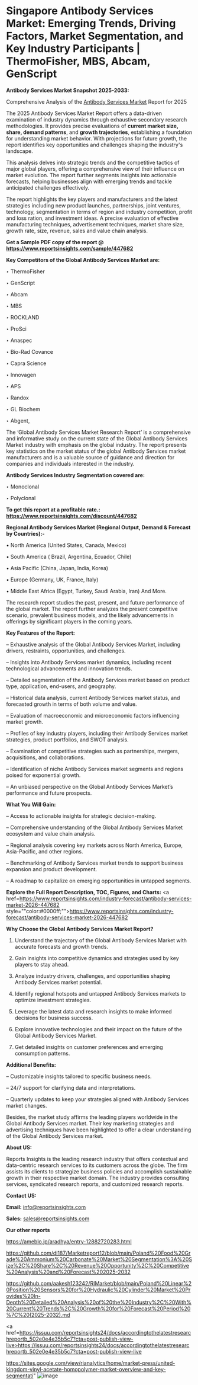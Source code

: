 # Singapore Antibody Services Market: Emerging Trends, Driving Factors, Market Segmentation, and Key Industry Participants | ThermoFisher, MBS, Abcam, GenScript

<strong>Antibody Services Market Snapshot 2025-2033:</strong>

Comprehensive Analysis of the <a href=https://www.reportsinsights.com/sample/447682>Antibody Services Market</a> Report for 2025

The 2025 Antibody Services Market Report offers a data-driven examination of industry dynamics through exhaustive secondary research methodologies. It provides precise evaluations of <strong>current market size, share, demand patterns</strong>, and <strong>growth trajectories</strong>, establishing a foundation for understanding market behavior. With projections for future growth, the report identifies key opportunities and challenges shaping the industry's landscape.

This analysis delves into strategic trends and the competitive tactics of major global players, offering a comprehensive view of their influence on market evolution. The report further segments insights into actionable forecasts, helping businesses align with emerging trends and tackle anticipated challenges effectively.

The report highlights the key players and manufacturers and the latest strategies including new product launches, partnerships, joint ventures, technology, segmentation in terms of region and industry competition, profit and loss ration, and investment ideas. A precise evaluation of effective manufacturing techniques, advertisement techniques, market share size, growth rate, size, revenue, sales and value chain analysis.

<strong>Get a Sample PDF copy of the report @ <a href=https://www.reportsinsights.com/sample/447682 style=color:#0000ff;>https://www.reportsinsights.com/sample/447682</a></strong>

<strong>Key Competitors of the Global Antibody Services Market are:</strong>

‣ ThermoFisher

‣ GenScript

‣ Abcam

‣ MBS

‣ ROCKLAND

‣ ProSci

‣ Anaspec

‣ Bio-Rad Covance

‣ Capra Science

‣ Innovagen

‣ APS

‣ Randox

‣ GL Biochem

‣ Abgent,

The ‘Global Antibody Services Market Research Report’ is a comprehensive and informative study on the current state of the Global Antibody Services Market industry with emphasis on the global industry. The report presents key statistics on the market status of the global Antibody Services market manufacturers and is a valuable source of guidance and direction for companies and individuals interested in the industry.

<strong>Antibody Services Industry Segmentation covered are:</strong>

‣ Monoclonal

‣ Polyclonal

<strong>To get this report at a profitable rate.: <a href=https://www.reportsinsights.com/discount/447682 style=color:#0000ff;>https://www.reportsinsights.com/discount/447682</a></strong>

<strong>Regional Antibody Services Market (Regional Output, Demand &amp; Forecast by Countries):-</strong>

• North America (United States, Canada, Mexico)

• South America ( Brazil, Argentina, Ecuador, Chile)

• Asia Pacific (China, Japan, India, Korea)

• Europe (Germany, UK, France, Italy)

• Middle East Africa (Egypt, Turkey, Saudi Arabia, Iran) And More.

The research report studies the past, present, and future performance of the global market. The report further analyzes the present competitive scenario, prevalent business models, and the likely advancements in offerings by significant players in the coming years.

<strong>Key Features of the Report:</strong>

– Exhaustive analysis of the Global Antibody Services Market, including drivers, restraints, opportunities, and challenges.

– Insights into Antibody Services market dynamics, including recent technological advancements and innovation trends.

– Detailed segmentation of the Antibody Services market based on product type, application, end-users, and geography.

– Historical data analysis, current Antibody Services market status, and forecasted growth in terms of both volume and value.

– Evaluation of macroeconomic and microeconomic factors influencing market growth.

– Profiles of key industry players, including their Antibody Services market strategies, product portfolios, and SWOT analysis.

– Examination of competitive strategies such as partnerships, mergers, acquisitions, and collaborations.

– Identification of niche Antibody Services market segments and regions poised for exponential growth.

– An unbiased perspective on the Global Antibody Services Market’s performance and future prospects.

<strong>What You Will Gain:</strong>

– Access to actionable insights for strategic decision-making.

– Comprehensive understanding of the Global Antibody Services Market ecosystem and value chain analysis.

– Regional analysis covering key markets across North America, Europe, Asia-Pacific, and other regions.

– Benchmarking of Antibody Services market trends to support business expansion and product development.

– A roadmap to capitalize on emerging opportunities in untapped segments.

<strong>Explore the Full Report Description, TOC, Figures, and Charts:</strong>
<a href=https://www.reportsinsights.com/industry-forecast/antibody-services-market-2026-447682 style=""color:#0000ff;"">https://www.reportsinsights.com/industry-forecast/antibody-services-market-2026-447682</a>

<strong>Why Choose the Global Antibody Services Market Report?</strong>

1. Understand the trajectory of the Global Antibody Services Market with accurate forecasts and growth trends.

2. Gain insights into competitive dynamics and strategies used by key players to stay ahead.

3. Analyze industry drivers, challenges, and opportunities shaping Antibody Services market potential.

4. Identify regional hotspots and untapped Antibody Services markets to optimize investment strategies.

5. Leverage the latest data and research insights to make informed decisions for business success.

6. Explore innovative technologies and their impact on the future of the Global Antibody Services Market.

7. Get detailed insights on customer preferences and emerging consumption patterns.

<strong>Additional Benefits:</strong>

– Customizable insights tailored to specific business needs.

– 24/7 support for clarifying data and interpretations.

– Quarterly updates to keep your strategies aligned with Antibody Services market changes.

Besides, the market study affirms the leading players worldwide in the Global Antibody Services market. Their key marketing strategies and advertising techniques have been highlighted to offer a clear understanding of the Global Antibody Services market.

<strong><strong>About US</strong>:</strong>

Reports Insights is the leading research industry that offers contextual and data-centric research services to its customers across the globe. The firm assists its clients to strategize business policies and accomplish sustainable growth in their respective market domain. The industry provides consulting services, syndicated research reports, and customized research reports.

<strong>Contact US:</strong>

<p class=><b>Email:</b> <a href=mailto:info@reportsinsights.com>info@reportsinsights.com</a></p>
<p class=><b>Sales:</b> <a href=mailto:sales@reportsinsights.com>sales@reportsinsights.com</a></p>

<strong>Our other reports</strong>

<a href=https://ameblo.jp/aradhya/entry-12882720283.html>https://ameblo.jp/aradhya/entry-12882720283.html</a>

<a href=https://github.com/di187/Marketreport12/blob/main/Poland%20Food%20Grade%20Ammonium%20Carbonate%20Market%20Segmentation%3A%20Size%2C%20Share%2C%20Revenue%20Opportunity%2C%20Competitive%20Analysis%20and%20Forecast%202025-2032>https://github.com/di187/Marketreport12/blob/main/Poland%20Food%20Grade%20Ammonium%20Carbonate%20Market%20Segmentation%3A%20Size%2C%20Share%2C%20Revenue%20Opportunity%2C%20Competitive%20Analysis%20and%20Forecast%202025-2032</a>

<a href=https://github.com/aakesh123242/RIMarket/blob/main/Poland%20Linear%20Position%20Sensors%20for%20Hydraulic%20Cylinder%20Market%20Provides%20In-Depth%20Detailed%20Analysis%20of%20the%20Industry%2C%20With%20Current%20Trends%2C%20Growth%20for%20Forecast%20Period%20%7C%20(2025-2032).md>https://github.com/aakesh123242/RIMarket/blob/main/Poland%20Linear%20Position%20Sensors%20for%20Hydraulic%20Cylinder%20Market%20Provides%20In-Depth%20Detailed%20Analysis%20of%20the%20Industry%2C%20With%20Current%20Trends%2C%20Growth%20for%20Forecast%20Period%20%7C%20(2025-2032).md</a>

<a href=https://issuu.com/reportsinsights24/docs/accordingtothelatestresearchreportb_502e0e4e35b5c7?cta=post-publish-view-live>https://issuu.com/reportsinsights24/docs/accordingtothelatestresearchreportb_502e0e4e35b5c7?cta=post-publish-view-live</a>

<a href=https://sites.google.com/view/rianalytics/home/market-press/united-kingdom-vinyl-acetate-homopolymer-market-overview-and-key-segmentati>https://sites.google.com/view/rianalytics/home/market-press/united-kingdom-vinyl-acetate-homopolymer-market-overview-and-key-segmentati</a>"
![image](https://github.com/user-attachments/assets/d6691ef1-5741-4db5-8f09-1ce308c1de16)
